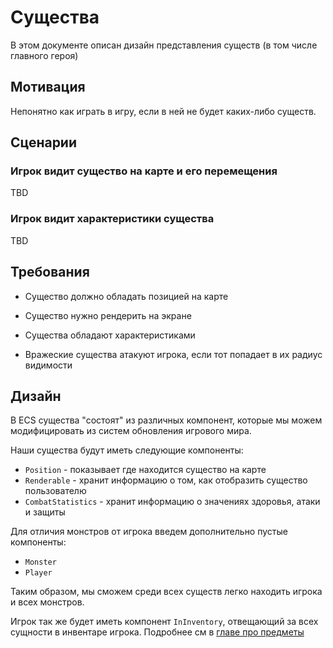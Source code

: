 # Существа

В этом документе описан дизайн представления существ (в том числе главного героя)

## Мотивация

Непонятно как играть в игру, если в ней не будет каких-либо существ.

## Сценарии

### Игрок видит существо на карте и его перемещения

TBD

### Игрок видит характеристики существа

TBD

## Требования

- Существо должно обладать позицией на карте
- Существо нужно рендерить на экране
- Существа обладают характеристиками

- Вражеские существа атакуют игрока, если тот попадает в их радиус видимости

## Дизайн

В ECS существа "состоят" из различных компонент, которые мы можем модифицировать из систем обновления игрового мира.

Наши существа будут иметь следующие компоненты:
- `Position` - показывает где находится существо на карте
- `Renderable` - хранит информацию о том, как отобразить существо пользователю
- `CombatStatistics` - хранит информацию о значениях здоровья, атаки и защиты

Для отличия монстров от игрока введем дополнительно пустые компоненты:
- `Monster`
- `Player`

Таким образом, мы сможем среди всех существ легко находить игрока и всех монстров.

Игрок так же будет иметь компонент `InInventory`, отвещающий за всех сущности в инвентаре игрока. Подробнее см в [главе про предметы](./items.md)
